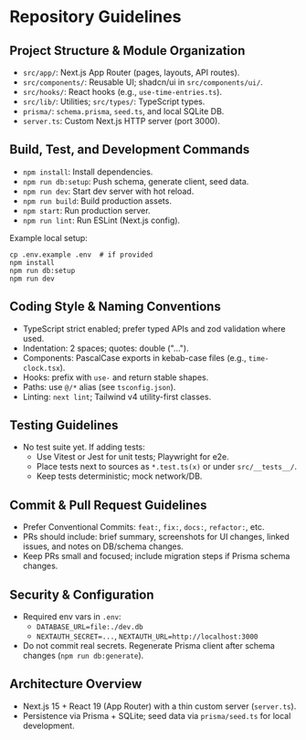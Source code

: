 # Repository Guidelines

## Project Structure & Module Organization
- `src/app/`: Next.js App Router (pages, layouts, API routes).
- `src/components/`: Reusable UI; shadcn/ui in `src/components/ui/`.
- `src/hooks/`: React hooks (e.g., `use-time-entries.ts`).
- `src/lib/`: Utilities; `src/types/`: TypeScript types.
- `prisma/`: `schema.prisma`, `seed.ts`, and local SQLite DB.
- `server.ts`: Custom Next.js HTTP server (port 3000).

## Build, Test, and Development Commands
- `npm install`: Install dependencies.
- `npm run db:setup`: Push schema, generate client, seed data.
- `npm run dev`: Start dev server with hot reload.
- `npm run build`: Build production assets.
- `npm start`: Run production server.
- `npm run lint`: Run ESLint (Next.js config).

Example local setup:
```
cp .env.example .env  # if provided
npm install
npm run db:setup
npm run dev
```

## Coding Style & Naming Conventions
- TypeScript strict enabled; prefer typed APIs and zod validation where used.
- Indentation: 2 spaces; quotes: double ("...").
- Components: PascalCase exports in kebab-case files (e.g., `time-clock.tsx`).
- Hooks: prefix with `use-` and return stable shapes.
- Paths: use `@/*` alias (see `tsconfig.json`).
- Linting: `next lint`; Tailwind v4 utility-first classes.

## Testing Guidelines
- No test suite yet. If adding tests:
  - Use Vitest or Jest for unit tests; Playwright for e2e.
  - Place tests next to sources as `*.test.ts(x)` or under `src/__tests__/`.
  - Keep tests deterministic; mock network/DB.

## Commit & Pull Request Guidelines
- Prefer Conventional Commits: `feat:`, `fix:`, `docs:`, `refactor:`, etc.
- PRs should include: brief summary, screenshots for UI changes, linked issues, and notes on DB/schema changes.
- Keep PRs small and focused; include migration steps if Prisma schema changes.

## Security & Configuration
- Required env vars in `.env`:
  - `DATABASE_URL=file:./dev.db`
  - `NEXTAUTH_SECRET=...`, `NEXTAUTH_URL=http://localhost:3000`
- Do not commit real secrets. Regenerate Prisma client after schema changes (`npm run db:generate`).

## Architecture Overview
- Next.js 15 + React 19 (App Router) with a thin custom server (`server.ts`).
- Persistence via Prisma + SQLite; seed data via `prisma/seed.ts` for local development.
